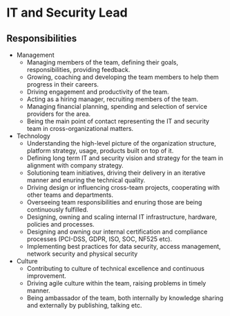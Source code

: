 # IT and Security Lead

## Responsibilities

- Management
  - Managing members of the team, defining their goals, responsibilities, providing feedback.
  - Growing, coaching and developing the team members to help them progress in their careers.
  - Driving engagement and productivity of the team.
  - Acting as a hiring manager, recruiting members of the team.
  - Managing financial planning, spending and selection of service providers for the area.
  - Being the main point of contact representing the IT and security team in cross-organizational matters.
- Technology
  - Understanding the high-level picture of the organization structure, platform strategy, usage, products built on top of it.
  - Defining long term IT and security vision and strategy for the team in alignment with company strategy.
  - Solutioning team initiatives, driving their delivery in an iterative manner and enuring the technical quality.
  - Driving design or influencing cross-team projects, cooperating with other teams and departments.
  - Overseeing team responsibilities and enuring those are being continuously fulfilled.
  - Designing, owning and scaling internal IT infrastructure, hardware, policies and processes.
  - Designing and owning our internal certification and compliance processes (PCI-DSS, GDPR, ISO, SOC, NF525 etc).
  - Implementing best practices for data security, access management, network security and physical security
- Culture
  - Contributing to culture of technical excellence and continuous improvement.
  - Driving agile culture within the team, raising problems in timely manner.
  - Being ambassador of the team, both internally by knowledge sharing and externally by publishing, talking etc.
